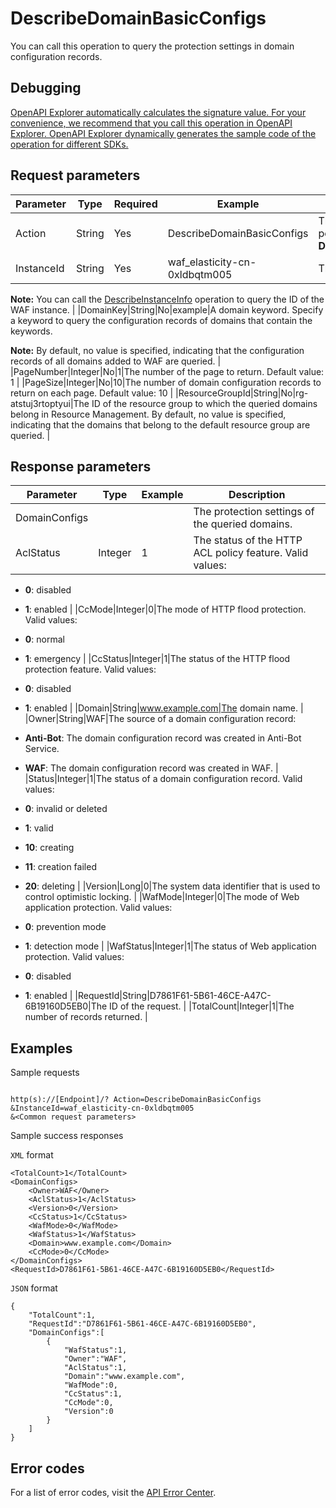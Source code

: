# DescribeDomainBasicConfigs

You can call this operation to query the protection settings in domain configuration records.

## Debugging

[OpenAPI Explorer automatically calculates the signature value. For your convenience, we recommend that you call this operation in OpenAPI Explorer. OpenAPI Explorer dynamically generates the sample code of the operation for different SDKs.](https://api.aliyun.com/#product=waf-openapi&api=DescribeDomainBasicConfigs&type=RPC&version=2019-09-10)

## Request parameters

|Parameter|Type|Required|Example|Description|
|---------|----|--------|-------|-----------|
|Action|String|Yes|DescribeDomainBasicConfigs|The operation that you want to perform. Set the value to **DescribeDomainBasicConfigs**. |
|InstanceId|String|Yes|waf\_elasticity-cn-0xldbqtm005|The ID of the WAF instance.

**Note:** You can call the [DescribeInstanceInfo](~~140857~~) operation to query the ID of the WAF instance. |
|DomainKey|String|No|example|A domain keyword. Specify a keyword to query the configuration records of domains that contain the keywords.

**Note:** By default, no value is specified, indicating that the configuration records of all domains added to WAF are queried. |
|PageNumber|Integer|No|1|The number of the page to return. Default value: 1 |
|PageSize|Integer|No|10|The number of domain configuration records to return on each page. Default value: 10 |
|ResourceGroupId|String|No|rg-atstuj3rtoptyui|The ID of the resource group to which the queried domains belong in Resource Management. By default, no value is specified, indicating that the domains that belong to the default resource group are queried. |

## Response parameters

|Parameter|Type|Example|Description|
|---------|----|-------|-----------|
|DomainConfigs| | |The protection settings of the queried domains. |
|AclStatus|Integer|1|The status of the HTTP ACL policy feature. Valid values:

-   **0**: disabled
-   **1**: enabled |
|CcMode|Integer|0|The mode of HTTP flood protection. Valid values:

-   **0**: normal
-   **1**: emergency |
|CcStatus|Integer|1|The status of the HTTP flood protection feature. Valid values:

-   **0**: disabled
-   **1**: enabled |
|Domain|String|www.example.com|The domain name. |
|Owner|String|WAF|The source of a domain configuration record:

-   **Anti-Bot**: The domain configuration record was created in Anti-Bot Service.
-   **WAF**: The domain configuration record was created in WAF. |
|Status|Integer|1|The status of a domain configuration record. Valid values:

-   **0**: invalid or deleted
-   **1**: valid
-   **10**: creating
-   **11**: creation failed
-   **20**: deleting |
|Version|Long|0|The system data identifier that is used to control optimistic locking. |
|WafMode|Integer|0|The mode of Web application protection. Valid values:

-   **0**: prevention mode
-   **1**: detection mode |
|WafStatus|Integer|1|The status of Web application protection. Valid values:

-   **0**: disabled
-   **1**: enabled |
|RequestId|String|D7861F61-5B61-46CE-A47C-6B19160D5EB0|The ID of the request. |
|TotalCount|Integer|1|The number of records returned. |

## Examples

Sample requests

```

http(s)://[Endpoint]/? Action=DescribeDomainBasicConfigs
&InstanceId=waf_elasticity-cn-0xldbqtm005
&<Common request parameters>

```

Sample success responses

`XML` format

```
<TotalCount>1</TotalCount>
<DomainConfigs>
    <Owner>WAF</Owner>
    <AclStatus>1</AclStatus>
    <Version>0</Version>
    <CcStatus>1</CcStatus>
    <WafMode>0</WafMode>
    <WafStatus>1</WafStatus>
    <Domain>www.example.com</Domain>
    <CcMode>0</CcMode>
</DomainConfigs>
<RequestId>D7861F61-5B61-46CE-A47C-6B19160D5EB0</RequestId>
```

`JSON` format

```
{
	"TotalCount":1,
	"RequestId":"D7861F61-5B61-46CE-A47C-6B19160D5EB0",
	"DomainConfigs":[
		{
			"WafStatus":1,
			"Owner":"WAF",
			"AclStatus":1,
			"Domain":"www.example.com",
			"WafMode":0,
			"CcStatus":1,
			"CcMode":0,
			"Version":0
		}
	]
}
```

## Error codes

For a list of error codes, visit the [API Error Center](https://error-center.alibabacloud.com/status/product/waf-openapi).

